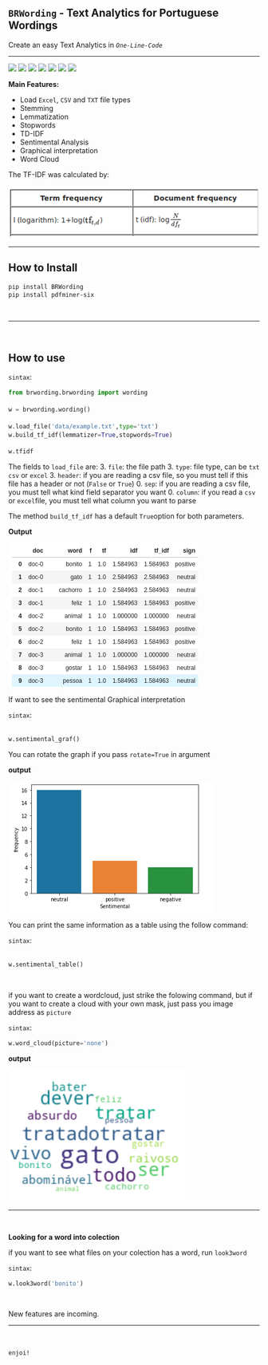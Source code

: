 ## `BRWording` - Text Analytics for Portuguese Wordings

Create an easy Text Analytics in *`One-Line-Code`*

<hr>

![](https://img.shields.io/badge/pypi-3.3.0-blue) ![](https://img.shields.io/badge/python-3.0|3.0|3.0-lightblue) ![](https://img.shields.io/badge/Licence-MIT-lightgray) ![](https://img.shields.io/badge/status-Beta-darkgreen) ![](https://img.shields.io/badge/pipeline-passed-green) ![](https://img.shields.io/badge/testing-passing-green) ![](https://img.shields.io/badge/TheScientist-APP-brown)


**Main Features:**

- Load `Excel`, `CSV` and `TXT` file types
- Stemming
- Lemmatization
- Stopwords
- TD-IDF
- Sentimental Analysis
- Graphical interpretation
- Word Cloud

The TF-IDF was calculated by:

![img](https://github.com/TheScientistBr/BRWording/blob/main/images/tf-idf.png?raw=true)

<hr>

## How to Install

```shell
pip install BRWording
pip install pdfminer-six
```

<BR>
<hr>
<BR>

## How to use

`sintax`:
```python
from brwording.brwording import wording

w = brwording.wording()

w.load_file('data/example.txt',type='txt')
w.build_tf_idf(lemmatizer=True,stopwords=True)

w.tfidf

```

The fields to `load_file` are:
3. `file`: the file path 
3. `type`: file type, can be `txt csv` or `excel`
3. `header`: if you are reading a csv file, so you must tell if this file has a header or not (`False` or `True`)
0. `sep`: if you are reading a csv file, you must tell what kind field separator you want
0. `column`: if you read a `csv` or `excel`file, you must tell what column you want to parse

The method `build_tf_idf` has a default `True`option for both parameters.

**Output**

![img](https://github.com/TheScientistBr/BRWording/blob/main/images/tfidf.png?raw=true)

If want to see the sentimental Graphical interpretation

`sintax`:
```python

w.sentimental_graf()

```
You can rotate the graph if you pass `rotate=True` in argument

**output**

![img](https://github.com/TheScientistBr/BRWording/blob/main/images/graf_sentimental.png?raw=true)

You can print the same information as a table using the follow command:


`sintax`:
```python

w.sentimental_table()

```

<br>

if you want to create a wordcloud, just strike the folowing command, but if you want to create a cloud with your own mask, just pass you image address as `picture`

`sintax`:
```python
w.word_cloud(picture='none')

```

**output**

![img](https://github.com/TheScientistBr/BRWording/blob/main/images/wc.png?raw=true)

<hr>
<BR>

**Looking for a word into colection**

if you want to see what files on your colection has a word, run `look3word` 

`sintax`:
```python
w.look3word('bonito')

```

<BR>

New features are incoming.

<hr>
<BR>

`enjoi!`